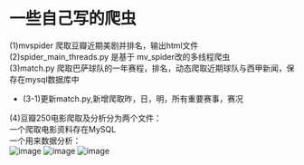 # 一些自己写的爬虫
(1)mvspider 爬取豆瓣近期美剧并排名，输出html文件<br>
(2)spider_main_threads.py 是基于 mv_spider改的多线程爬虫<br>
(3)match.py 爬取巴萨球队的一年赛程，排名，动态爬取近期球队与西甲新闻，保存在mysql数据库中   
* (3-1)更新match.py,新增爬取昨，日，明，所有重要赛事，赛况   

(4)豆瓣250电影爬取及分析分为两个文件：<br>
一个爬取电影资料存在MySQL<br>
一个用来数据分析：<br>
![image](https://github.com/Swy7/python-/blob/master/sample%20graph/Figure_1.png)
![image](https://github.com/Swy7/python-/blob/master/sample%20graph/Figure2.png)
![image](https://github.com/Swy7/python-/blob/master/sample%20graph/Figure_3.png)
